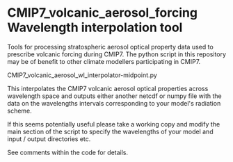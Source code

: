 # CMIP7_volcanic_aerosol_forcing  Wavelength interpolation tool
Tools for processing stratospheric aerosol optical property data used to prescribe volcanic forcing during CMIP7.
The python script in this repository may be of benefit to other climate modellers participating in CMIP7. 

CMIP7_volcanic_aerosol_wl_interpolator-midpoint.py

This interpolates the CMIP7 volcanic aerosol optical properties across wavelength space and outputs either 
another netcdf or numpy file with the data on the wavelengths intervals corresponding to your model's radiation scheme. 

If this seems potentially useful please take a working copy and modify the main section of the script to specify the 
wavelengths of your model and input / output directories etc. 

See comments within the code for details. 
